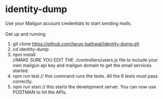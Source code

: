 # identity-dump
Use your Mailgun account credentials to start sending mails.<br />
<br />
Get up and running<br />
1. git clone https://github.com/tarun-bathwal/identity-dump.git <br />
2. cd identity-dump<br />
3. npm install<br />
  //MAKE SURE YOU EDIT THE ./controllers/users.js file to include your own mailgun api key and mailgun domain to get the email     services started.<br />
4. npm run test // this command runs the tests. All the 6 tests must pass correctly.<br />
5. npm run start // this starts the development server. You can now use POSTMAN to hit the APIs.<br />
<br />
